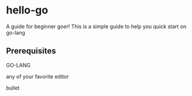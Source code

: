 # hello-go

A guide for beginner goer!
This is a simple guide to help you quick start on go-lang

## Prerequisites
GO-LANG

 any of your favorite editor 

bullet 

